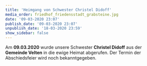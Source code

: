```yaml
---
title: 'Heimgang von Schwester Christel Didoff'
media_order: friedhof_friedensstadt_grabsteine.jpg
date: '09-03-2020 23:07'
publish_date: '09-03-2020 23:07'
unpublish_date: '18-03-2020 23:59'
show_sidebar: false
---
```


Am **09.03.2020** wurde unsere Schwester **Christel Didoff** aus der **Gemeinde Velten** in die ewige Heimat abgerufen. Der Termin der Abschiedsfeier wird noch bekanntgegeben.